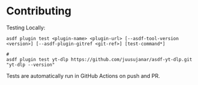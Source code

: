 # Contributing

Testing Locally:

```shell
asdf plugin test <plugin-name> <plugin-url> [--asdf-tool-version <version>] [--asdf-plugin-gitref <git-ref>] [test-command*]

#
asdf plugin test yt-dlp https://github.com/juusujanar/asdf-yt-dlp.git "yt-dlp --version"
```

Tests are automatically run in GitHub Actions on push and PR.
